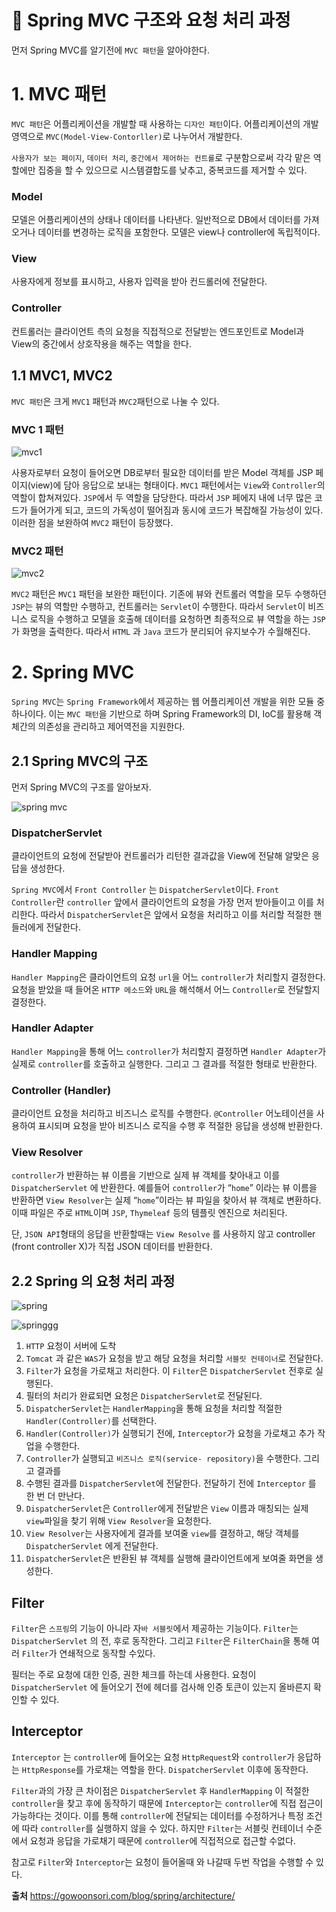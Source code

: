 # 📌 Spring MVC 구조와 요청 처리 과정

먼저 Spring MVC를 알기전에 `MVC 패턴`을 알아야한다.

# 1. MVC 패턴

`MVC 패턴`은 어플리케이션을 개발할 때 사용하는 `디자인 패턴`이다. 어플리케이션의 개발 영역으로 `MVC(Model-View-Contorller)`로 나누어서 개발한다.

`사용자가 보는 페이지`, `데이터 처리`, `중간에서 제어하는 컨트롤`로 구분함으로써 각각 맡은 역할에만 집중을 할 수 있으므로 시스템결합도를 낮추고, 중복코드를 제거할 수 있다.

### Model

모델은 어플리케이션의 상태나 데이터를 나타낸다. 일반적으로 DB에서 데이터를 가져오거나 데이터를 변경하는 로직을 포함한다.  모델은 view나 controller에 독립적이다.

### View

사용자에게 정보를 표시하고, 사용자 입력을 받아 컨드롤러에 전달한다.

### Controller

컨트롤러는 클라이언트 측의 요청을 직접적으로 전달받는 엔드포인트로 Model과 View의 중간에서 상호작용을 해주는 역할을 한다.

## 1.1 MVC1, MVC2

`MVC 패턴`은 크게 `MVC1` 패턴과 `MVC2`패턴으로 나눌 수 있다.

### MVC 1 패턴

![mvc1](https://github.com/princenim/TIL/assets/59499600/965d3705-089f-4cee-a4fd-263c9551e8ed)

사용자로부터 요청이 들어오면 DB로부터 필요한 데이터를 받은 Model 객체를 JSP 페이지(view)에 담아 응답으로 보내는 형태이다. `MVC1` 패턴에서는 `View`와 `Controller`의 역할이 합쳐져있다. `JSP`에서 두 역할을 담당한다. 따라서 `JSP` 페에지 내에 너무 많은 코드가 들어가게 되고, 코드의 가독성이 떨어짐과 동시에 코드가 복잡해질 가능성이 있다. 이러한 점을 보완하여 `MVC2` 패턴이 등장했다.

### MVC2 패턴

![mvc2](https://github.com/princenim/TIL/assets/59499600/d867a4e8-0ec3-4793-b0ce-b7d036c7f027)

`MVC2` 패턴은 `MVC1` 패턴을 보완한 패턴이다. 기존에 뷰와 컨트롤러 역할을 모두 수행하던 `JSP`는 뷰의 역할만 수행하고, 컨트롤러는 `Servlet`이 수행한다. 따라서 `Servlet`이 비즈니스 로직을 수행하고 모델을 호출해 데이터를 요청하면 최종적으로 뷰 역할을 하는 `JSP`가 화명을 출력한다. 따라서 `HTML` 과 `Java` 코드가 분리되어 유지보수가 수월해진다.

# 2. Spring MVC

`Spring MVC`는 `Spring Framework`에서 제공하는 웹 어플리케이션 개발을 위한 모듈 중 하나이다. 이는 `MVC 패턴`을 기반으로 하며 Spring Framework의 DI, IoC를 활용해 객체간의 의존성을 관리하고 제어역전을 지원한다.

## 2.1 Spring MVC의 구조

먼저 Spring MVC의 구조를 알아보자.

![spring mvc ](https://github.com/princenim/TIL/assets/59499600/b7ff23e4-7041-4a63-97bc-218eecf452cf)

### DispatcherServlet

클라이언트의 요청에 전달받아 컨트롤러가 리턴한 결과값을 View에 전달해 알맞은 응답을 생성한다.

`Spring MVC`에서  `Front Controller` 는 `DispatcherServlet`이다. `Front Controller`란 `controller` 앞에서 클라이언트의 요청을 가장 먼저 받아들이고 이를 처리한다. 따라서 `DispatcherServlet`은 앞에서 요청을 처리하고 이를 처리할 적절한 핸들러에게 전달한다.

### Handler Mapping

`Handler Mapping`은 클라이언트의 요청 `url`을 어느 `controller`가 처리할지 결정한다. 요청을 받았을 때 들어온 `HTTP 메소드`와 `URL`을 해석해서 어느 `Controller`로 전달할지 결정한다.

### Handler Adapter

`Handler Mapping`을 통해 어느 `controller`가 처리할지 결정하면 `Handler Adapter`가 실제로 `controller`를 호출하고 실행한다. 그리고 그 결과를 적절한 형태로 반환한다.

### Controller (Handler)

클라이언트 요청을 처리하고 비즈니스 로직를 수행한다. `@Controller` 어노테이션을 사용하여 표시되며 요청을 받아 비즈니스 로직을 수행 후 적절한 응답을 생성해 반환한다.

### View Resolver

`controller`가 반환하는 뷰 이름을 기반으로 실제 뷰 객체를 찾아내고 이를 `DispatcherServlet` 에 반환한다. 예를들어 `controller`가 “`home`” 이라는 뷰 이름을 반환하면 `View Resolver`는 실제 “`home`”이라는 뷰 파일을 찾아서 뷰 객체로 변환하다. 이때 파일은 주로 `HTML`이며 `JSP`, `Thymeleaf` 등의 템플릿 엔진으로 처리된다.

단, `JSON API`형태의 응답을 반환할때는 `View Resolve` 를 사용하지 않고 controller (front controller X)가 직접 JSON 데이터를 반환한다.

## 2.2 Spring 의 요청 처리 과정

![spring](https://github.com/princenim/TIL/assets/59499600/07bfc1e2-a1d7-4150-8acb-587c7cd3abf8)

![springgg](https://github.com/princenim/TIL/assets/59499600/f0285048-6caa-4c91-bb08-7d2685321e37)

1. `HTTP` 요청이 서버에 도착
2. `Tomcat` 과 같은 `WAS`가 요청을 받고 해당 요청을 처리할 `서블릿 컨테이너`로 전달한다.
3. `Filter`가 요청을 가로채고 처리한다. 이 `Filter`은 `DispatcherServlet` 전후로 실행된다.
4. 필터의 처리가 완료되면 요청은 `DispatcherServlet`로 전달된다.
5. `DispatcherServlet`는 `HandlerMapping`을 통해 요청을 처리할 적절한 `Handler(Controller)`를 선택한다.
6. `Handler(Controller)`가 실행되기 전에, `Interceptor`가 요청을 가로채고 추가 작업을 수행한다.
7. `Controller`가 실행되고 `비즈니스 로직(service- repository)`을 수행한다. 그리고 결과를
8. 수행된 결과를 `DispatcherServlet`에 전달한다.  전달하기 전에 `Interceptor` 를 한 번 더 만난다.
9.  `DispatcherServlet`은 `Controller`에게 전달받은 `View` 이름과 매칭되는 실제 `view`파일을 찾기 위해 `View Resolver`을 요청한다.
10. `View Resolver`는 사용자에게 결과를 보여줄 `view`를 결정하고, 해당 객체를 `DispatcherServlet` 에게 전달한다.
11. `DispatcherServlet`은 반환된 뷰 객체를 실행해 클라이언트에게 보여줄 화면을 생성한다.

## Filter

`Filter`은 `스프링`의 기능이 아니라 자`바 서블릿`에서 제공하는 기능이다. `Filter`는 `DispatcherServlet` 의 전, 후로 동작한다. 그리고 `Filter`은 `FilterChain`을 통해 여러 `Filter`가 연쇄적으로 동작할 수있다.

필터는 주로 요청에 대한 인증, 권한 체크를 하는데 사용한다. 요청이 `DispatcherServlet` 에 들어오기 전에 헤더를 검사해 인증 토큰이 있는지 올바른지 확인할 수 있다.

## Interceptor

`Interceptor` 는 `controller`에 들어오는 요청 `HttpRequest`와 `controller`가 응답하는 `HttpResponse`를 가로채는 역할을 한다. `DispatcherServlet`  이후에 동작한다.

`Filter`과의 가장 큰 차이점은 `DispatcherServlet` 후 `HandlerMapping` 이 적절한 `controller`을 찾고 후에 동작하기 때문에 `Interceptor`는 `controller`에 직접 접근이 가능하다는 것이다. 이를 통해 `controller`에 전달되는 데이터를 수정하거나 특정 조건에 따라 `controller`를 실행하지 않을 수 있다. 하지만 `Filter`는 서블릿 컨테이너 수준에서 요청과 응답을 가로채기 때문에 `controller`에 직접적으로 접근할 수없다.

참고로 `Filter`와 `Interceptor`는 요청이 들어올때 와 나갈때 두번 작업을 수행할 수 있다.








**출처**
https://gowoonsori.com/blog/spring/architecture/